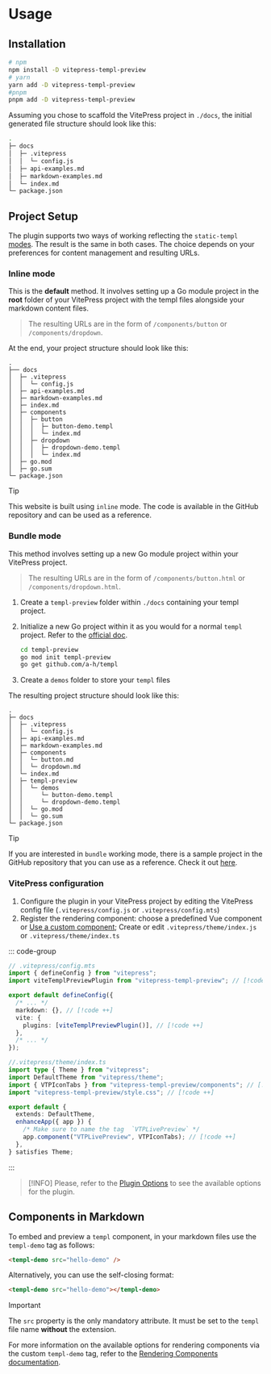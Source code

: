 # Usage

## Installation

```bash
# npm
npm install -D vitepress-templ-preview
# yarn
yarn add -D vitepress-templ-preview
#pnpm
pnpm add -D vitepress-templ-preview
```

Assuming you chose to scaffold the VitePress project in `./docs`, the initial generated file structure should look like this:

```bash
.
├─ docs
│  ├─ .vitepress
│  │  └─ config.js
│  ├─ api-examples.md
│  ├─ markdown-examples.md
│  └─ index.md
└─ package.json
```

## Project Setup

The plugin supports two ways of working reflecting the `static-templ` [modes](https://github.com/nokacper24/static-templ?tab=readme-ov-file#modes). The result is the same in both cases. The choice depends on your preferences for content management and resulting URLs.

### Inline mode

This is the **default** method. It involves setting up a Go module project in the **root** folder of your VitePress project with the templ files alongside your markdown content files.

> The resulting URLs are in the form of `/components/button` or `/components/dropdown`.

At the end, your project structure should look like this:

```bash{8-16}
.
├── docs
│  ├─ .vitepress
│  │  └─ config.js
│  ├─ api-examples.md
│  ├─ markdown-examples.md
│  ├─ index.md
│  ├─ components
│  │  ├─ button
│  │  │  ├─ button-demo.templ
│  │  │  └─ index.md
│  │  ├─ dropdown
│  │  │  ├─ dropdown-demo.templ
│  │  │  └─ index.md
│  ├─ go.mod
│  ├─ go.sum
└─ package.json
```

> [!TIP]
> This website is built using `inline` mode. The code is available in the GitHub repository and can be used as a reference.

### Bundle mode

This method involves setting up a new Go module project within your VitePress project.

> The resulting URLs are in the form of `/components/button.html` or `/components/dropdown.html`.

1. Create a `templ-preview` folder within `./docs` containing your templ project.
2. Initialize a new Go project within it as you would for a normal `templ` project. Refer to the [official doc](https://templ.guide/quick-start/creating-a-simple-templ-component).

   ```bash
   cd templ-preview
   go mod init templ-preview
   go get github.com/a-h/templ
   ```

3. Create a `demos` folder to store your `templ` files

The resulting project structure should look like this:

```bash{11-16}
.
├─ docs
│  ├─ .vitepress
│  │  └─ config.js
│  ├─ api-examples.md
│  ├─ markdown-examples.md
│  ├─ components
│  │  └─ button.md
│  │  └─ dropdown.md
│  └─ index.md
│  ├─ templ-preview
│  │  └─ demos
│  │     └─ button-demo.templ
│  │     └─ dropdown-demo.templ
│  │  └─ go.mod
│  │  └─ go.sum
└─ package.json
```

> [!TIP]
> If you are interested in `bundle` working mode, there is a sample project in the GitHub repository that you can use as a reference. Check it out [here](https://github.com/indaco/vitepress-templ-preview/_examples/).

### VitePress configuration

1. Configure the plugin in your VitePress project by editing the VitePress config file (`.vitepress/config.js` or `.vitepress/config.mts`)
2. Register the rendering component: choose a predefined Vue component or [Use a custom component](/customization/rendering-components); Create or edit `.vitepress/theme/index.js` or `.vitepress/theme/index.ts`

::: code-group

```ts [config.mts]
// .vitepress/config.mts
import { defineConfig } from "vitepress";
import viteTemplPreviewPlugin from "vitepress-templ-preview"; // [!code ++]

export default defineConfig({
  /* ... */
  markdown: {}, // [!code ++]
  vite: {
    plugins: [viteTemplPreviewPlugin()], // [!code ++]
  },
  /* ... */
});
```

```ts [theme/index.ts]
//.vitepress/theme/index.ts
import type { Theme } from "vitepress";
import DefaultTheme from "vitepress/theme";
import { VTPIconTabs } from "vitepress-templ-preview/components"; // [!code ++]
import "vitepress-templ-preview/style.css"; // [!code ++]

export default {
  extends: DefaultTheme,
  enhanceApp({ app }) {
    /* Make sure to name the tag  `VTPLivePreview` */
    app.component("VTPLivePreview", VTPIconTabs); // [!code ++]
  },
} satisfies Theme;
```

:::

> [!INFO]
> Please, refer to the [Plugin Options](/customization/plugin-options) to see the available options for the plugin.

## Components in Markdown

To embed and preview a `templ` component, in your markdown files use the `templ-demo` tag as follows:

```html
<templ-demo src="hello-demo" />
```

Alternatively, you can use the self-closing format:

```html
<templ-demo src="hello-demo"></templ-demo>
```

> [!IMPORTANT]
> The `src` property is the only mandatory attribute. It must be set to the `templ` file name **without** the extension.

For more information on the available options for rendering components via the custom `templ-demo` tag, refer to the [Rendering Components documentation](/customization/rendering-components).
